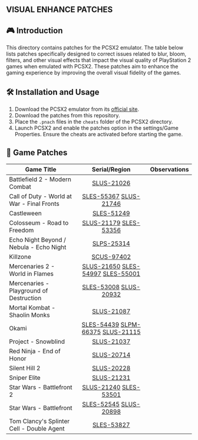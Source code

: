 ## VISUAL ENHANCE PATCHES

## 🎮 Introduction

This directory contains patches for the PCSX2 emulator. The table below lists patches specifically designed to correct issues related to blur, bloom, filters, and other visual effects that impact the visual quality of PlayStation 2 games when emulated with PCSX2. These patches aim to enhance the gaming experience by improving the overall visual fidelity of the games.

## 🛠️ Installation and Usage

1. Download the PCSX2 emulator from its [official site](https://pcsx2.net/).
2. Download the patches from this repository.
3. Place the `.pnach` files in the `cheats` folder of the PCSX2 directory.
4. Launch PCSX2 and enable the patches option in the settings/Game Properties. Ensure the cheats are activated before starting the game.

## 📂 Game Patches

| Game Title                               | Serial/Region | Observations |
| ---------------------------------------- | :-----------: | -----------: |
| Battlefield 2 - Modern Combat            | [SLUS-21026](PCSX2%20Patches/SLUS-21026_AE1F3139.pnach) | |
| Call of Duty - World at War - Final Fronts | [SLES-55367](PCSX2%20Patches/SLES-55367_B78A5F5A.pnach) [SLUS-21746](PCSX2%20Patches/SLUS-21746_BFF3DBCB.pnach) | |
| Castleween                               | [SLES-51249](PCSX2%20Patches/SLES-51249_EE3BCA71.pnach) | |
| Colosseum - Road to Freedom              | [SLUS-21179](PCSX2%20Patches/SLUS-21179_9285A8D6.pnach) [SLES-53356](PCSX2%20Patches/SLES-53356_29CA91F1.pnach) | |
| Echo Night Beyond / Nebula - Echo Night  | [SLPS-25314](PCSX2%20Patches/SLPS-25314_B6AA81EE.pnach) | |
| Killzone                                 | [SCUS-97402](PCSX2%20Patches/SCUS-97402_CAAEC49C.pnach) | |
| Mercenaries 2 - World in Flames          | [SLUS-21650](PCSX2%20Patches/SLUS-21650_D14CB5F0.pnach) [SLES-54997](PCSX2%20Patches/SLES-54997_A97B93F7.pnach) [SLES-55001](PCSX2%20Patches/SLES-55001_A97C9BF7.pnach) | |
| Mercenaries - Playground of Destruction  | [SLES-53008](PCSX2%20Patches/SLES-53008_CBA0623D.pnach) [SLUS-20932](PCSX2%20Patches/SLUS-20932_23510F99.pnach) | |
| Mortal Kombat - Shaolin Monks | [SLUS-21087](PCSX2%20Patches/SLUS-21087_455DD546.pnach) | |
| Okami                                    | [SLES-54439](PCSX2%20Patches/SLES-54439_891F223F.pnach) [SLPM-66375](PCSX2%20Patches/SLPM-66375_C5DEFEA0.pnach) [SLUS-21115](PCSX2%20Patches/SLUS-21115_21068223.pnach) | |
| Project - Snowblind                      | [SLUS-21037](PCSX2%20Patches/SLUS-21037_7849F069.pnach) | |
| Red Ninja - End of Honor                 | [SLUS-20714](PCSX2%20Patches/SLUS-20714_6B0F338D.pnach) | |
| Silent Hill 2                            | [SLUS-20228](PCSX2%20Patches/SLUS-20228_FE06A030.pnach) | |
| Sniper Elite                             | [SLUS-21231](PCSX2%20Patches/SLUS-21231_395779C5.pnach) | |
| Star Wars - Battlefront 2                | [SLUS-21240](PCSX2%20Patches/SLUS-21240_249540F3.pnach) [SLES-53501](PCSX2%20Patches/SLES-53501_B68D35CA.pnach) | |
| Star Wars - Battlefront                  | [SLES-52545](PCSX2%20Patches/SLES-52545_503BF9E1.pnach) [SLUS-20898](PCSX2%20Patches/SLUS-20898_503BF9E1.pnach) | |
| Tom Clancy's Splinter Cell - Double Agent | [SLES-53827](PCSX2%20Patches/SLES-53827_6BD0E9C2.pnach) | |

